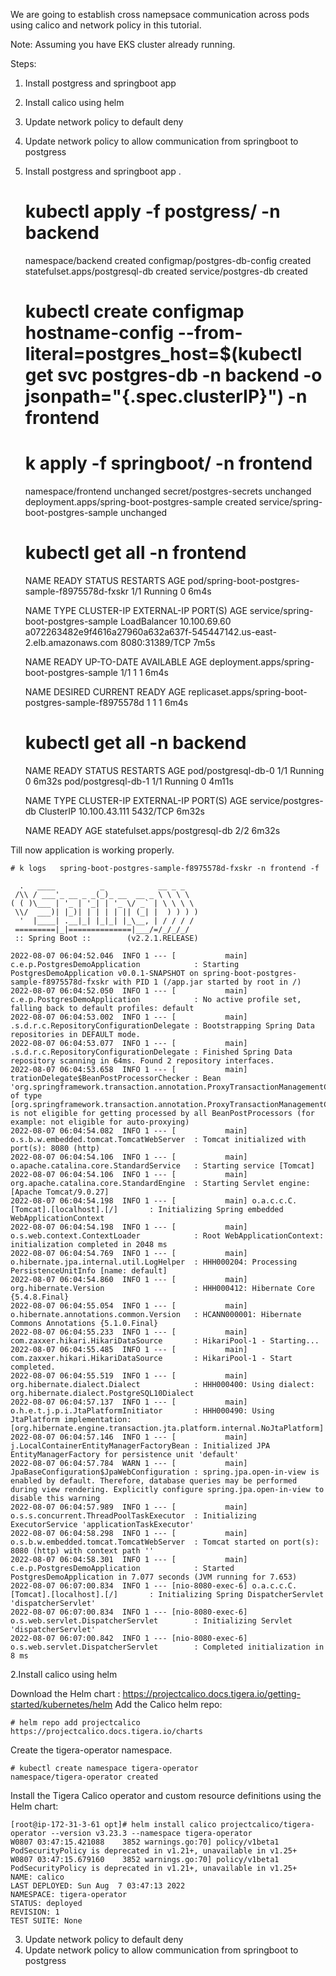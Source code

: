 We are going to establish cross namepsace communication across pods using calico and network policy in this tutorial.

Note: Assuming you have EKS cluster already running.


Steps:

1. Install postgress and springboot app
2. Install calico using helm
3. Update network policy to default deny  
4. Update network policy to allow communication from springboot to postgress



1. Install postgress and springboot app
.

    # kubectl apply -f postgress/ -n backend
      
      namespace/backend created
      configmap/postgres-db-config created
      statefulset.apps/postgresql-db created
      service/postgres-db created


    # kubectl create configmap hostname-config --from-literal=postgres_host=$(kubectl get svc postgres-db -n backend -o jsonpath="{.spec.clusterIP}") -n frontend


    # k apply -f springboot/ -n frontend

    namespace/frontend unchanged
    secret/postgres-secrets unchanged
    deployment.apps/spring-boot-postgres-sample created
    service/spring-boot-postgres-sample unchanged

    # kubectl get all -n frontend

    NAME                                              READY   STATUS    RESTARTS   AGE
    pod/spring-boot-postgres-sample-f8975578d-fxskr   1/1     Running   0          6m4s

    NAME                                  TYPE           CLUSTER-IP     EXTERNAL-IP                                                              PORT(S)          AGE
    service/spring-boot-postgres-sample   LoadBalancer   10.100.69.60   a072263482e9f4616a27960a632a637f-545447142.us-east-2.elb.amazonaws.com   8080:31389/TCP   7m5s

    NAME                                          READY   UP-TO-DATE   AVAILABLE   AGE
    deployment.apps/spring-boot-postgres-sample   1/1     1            1           6m4s

    NAME                                                    DESIRED   CURRENT   READY   AGE
    replicaset.apps/spring-boot-postgres-sample-f8975578d   1         1         1       6m4s


    # kubectl get all -n backend

    NAME                  READY   STATUS    RESTARTS   AGE
    pod/postgresql-db-0   1/1     Running   0          6m32s
    pod/postgresql-db-1   1/1     Running   0          4m11s

    NAME                  TYPE        CLUSTER-IP      EXTERNAL-IP   PORT(S)    AGE
    service/postgres-db   ClusterIP   10.100.43.111   <none>        5432/TCP   6m32s

    NAME                             READY   AGE
    statefulset.apps/postgresql-db   2/2     6m32s
  
  
Till now application is working properly.
  
    # k logs   spring-boot-postgres-sample-f8975578d-fxskr -n frontend -f

      .   ____          _            __ _ _
     /\\ / ___'_ __ _ _(_)_ __  __ _ \ \ \ \
    ( ( )\___ | '_ | '_| | '_ \/ _` | \ \ \ \
     \\/  ___)| |_)| | | | | || (_| |  ) ) ) )
      '  |____| .__|_| |_|_| |_\__, | / / / /
     =========|_|==============|___/=/_/_/_/
     :: Spring Boot ::        (v2.2.1.RELEASE)

    2022-08-07 06:04:52.046  INFO 1 --- [           main] c.e.p.PostgresDemoApplication            : Starting PostgresDemoApplication v0.0.1-SNAPSHOT on spring-boot-postgres-sample-f8975578d-fxskr with PID 1 (/app.jar started by root in /)
    2022-08-07 06:04:52.050  INFO 1 --- [           main] c.e.p.PostgresDemoApplication            : No active profile set, falling back to default profiles: default
    2022-08-07 06:04:53.002  INFO 1 --- [           main] .s.d.r.c.RepositoryConfigurationDelegate : Bootstrapping Spring Data repositories in DEFAULT mode.
    2022-08-07 06:04:53.077  INFO 1 --- [           main] .s.d.r.c.RepositoryConfigurationDelegate : Finished Spring Data repository scanning in 64ms. Found 2 repository interfaces.
    2022-08-07 06:04:53.658  INFO 1 --- [           main] trationDelegate$BeanPostProcessorChecker : Bean 'org.springframework.transaction.annotation.ProxyTransactionManagementConfiguration' of type [org.springframework.transaction.annotation.ProxyTransactionManagementConfiguration] is not eligible for getting processed by all BeanPostProcessors (for example: not eligible for auto-proxying)
    2022-08-07 06:04:54.082  INFO 1 --- [           main] o.s.b.w.embedded.tomcat.TomcatWebServer  : Tomcat initialized with port(s): 8080 (http)
    2022-08-07 06:04:54.106  INFO 1 --- [           main] o.apache.catalina.core.StandardService   : Starting service [Tomcat]
    2022-08-07 06:04:54.106  INFO 1 --- [           main] org.apache.catalina.core.StandardEngine  : Starting Servlet engine: [Apache Tomcat/9.0.27]
    2022-08-07 06:04:54.198  INFO 1 --- [           main] o.a.c.c.C.[Tomcat].[localhost].[/]       : Initializing Spring embedded WebApplicationContext
    2022-08-07 06:04:54.198  INFO 1 --- [           main] o.s.web.context.ContextLoader            : Root WebApplicationContext: initialization completed in 2048 ms
    2022-08-07 06:04:54.769  INFO 1 --- [           main] o.hibernate.jpa.internal.util.LogHelper  : HHH000204: Processing PersistenceUnitInfo [name: default]
    2022-08-07 06:04:54.860  INFO 1 --- [           main] org.hibernate.Version                    : HHH000412: Hibernate Core {5.4.8.Final}
    2022-08-07 06:04:55.054  INFO 1 --- [           main] o.hibernate.annotations.common.Version   : HCANN000001: Hibernate Commons Annotations {5.1.0.Final}
    2022-08-07 06:04:55.233  INFO 1 --- [           main] com.zaxxer.hikari.HikariDataSource       : HikariPool-1 - Starting...
    2022-08-07 06:04:55.485  INFO 1 --- [           main] com.zaxxer.hikari.HikariDataSource       : HikariPool-1 - Start completed.
    2022-08-07 06:04:55.519  INFO 1 --- [           main] org.hibernate.dialect.Dialect            : HHH000400: Using dialect: org.hibernate.dialect.PostgreSQL10Dialect
    2022-08-07 06:04:57.137  INFO 1 --- [           main] o.h.e.t.j.p.i.JtaPlatformInitiator       : HHH000490: Using JtaPlatform implementation: [org.hibernate.engine.transaction.jta.platform.internal.NoJtaPlatform]
    2022-08-07 06:04:57.146  INFO 1 --- [           main] j.LocalContainerEntityManagerFactoryBean : Initialized JPA EntityManagerFactory for persistence unit 'default'
    2022-08-07 06:04:57.784  WARN 1 --- [           main] JpaBaseConfiguration$JpaWebConfiguration : spring.jpa.open-in-view is enabled by default. Therefore, database queries may be performed during view rendering. Explicitly configure spring.jpa.open-in-view to disable this warning
    2022-08-07 06:04:57.989  INFO 1 --- [           main] o.s.s.concurrent.ThreadPoolTaskExecutor  : Initializing ExecutorService 'applicationTaskExecutor'
    2022-08-07 06:04:58.298  INFO 1 --- [           main] o.s.b.w.embedded.tomcat.TomcatWebServer  : Tomcat started on port(s): 8080 (http) with context path ''
    2022-08-07 06:04:58.301  INFO 1 --- [           main] c.e.p.PostgresDemoApplication            : Started PostgresDemoApplication in 7.077 seconds (JVM running for 7.653)
    2022-08-07 06:07:00.834  INFO 1 --- [nio-8080-exec-6] o.a.c.c.C.[Tomcat].[localhost].[/]       : Initializing Spring DispatcherServlet 'dispatcherServlet'
    2022-08-07 06:07:00.834  INFO 1 --- [nio-8080-exec-6] o.s.web.servlet.DispatcherServlet        : Initializing Servlet 'dispatcherServlet'
    2022-08-07 06:07:00.842  INFO 1 --- [nio-8080-exec-6] o.s.web.servlet.DispatcherServlet        : Completed initialization in 8 ms
  

2.Install calico using helm


Download the Helm chart : https://projectcalico.docs.tigera.io/getting-started/kubernetes/helm
Add the Calico helm repo:

    # helm repo add projectcalico https://projectcalico.docs.tigera.io/charts


Create the tigera-operator namespace.

    # kubectl create namespace tigera-operator
    namespace/tigera-operator created

Install the Tigera Calico operator and custom resource definitions using the Helm chart:

    [root@ip-172-31-3-61 opt]# helm install calico projectcalico/tigera-operator --version v3.23.3 --namespace tigera-operator
    W0807 03:47:15.421088    3852 warnings.go:70] policy/v1beta1 PodSecurityPolicy is deprecated in v1.21+, unavailable in v1.25+
    W0807 03:47:15.679160    3852 warnings.go:70] policy/v1beta1 PodSecurityPolicy is deprecated in v1.21+, unavailable in v1.25+
    NAME: calico
    LAST DEPLOYED: Sun Aug  7 03:47:13 2022
    NAMESPACE: tigera-operator
    STATUS: deployed
    REVISION: 1
    TEST SUITE: None


3. Update network policy to default deny  
4. Update network policy to allow communication from springboot to postgress
